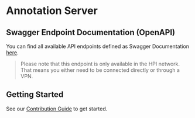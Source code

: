 # Annotation Server

## Swagger Endpoint Documentation (OpenAPI)

You can find all available API endpoints defined as Swagger Documentation
[here](http://vm-bp2021eb1.dhclab.i.hpi.de:8080/api).

> Please note that this endpoint is only available in the HPI network.
> That means you either need to be connected directly or through a VPN.

## Getting Started

See our [Contribution Guide](CONTRIBUTING.md) to get started.
